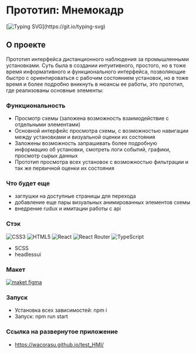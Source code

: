 # Прототип: Мнемокадр
[![Typing SVG](https://readme-typing-svg.demolab.com?font=Fira+Code&pause=1000&random=false&width=435&lines=%D0%97%D0%B4%D0%B5%D1%81%D1%8C+%D0%B8+%D1%81%D0%B5%D0%B9%D1%87%D0%B0%D1%81!)](https://git.io/typing-svg)

## О проекте

Прототип интерфейса дистанционного наблюдения за промышленными установками. Суть была в создании интуитивного, простого, но в тоже время информативного и функционального интерфейса, позволяющие быстро с ориентироваться с рабочим состоянием установок, но в тоже время и более подробно вникнуть в нюансы ее работы, это прототип, где реализованы основные элементы:

### Функциональность

- Просмотр схемы (заложена возможность взаимодействие с отдельными элементами) 
- Основной интерфейс просмотра схемы, с возможностью навигации между установками и визуальной оценки их состояния 
- Заложены возможность запрашивать более подробную информацию об установки, смотреть логи событий, графики, просмотр сырых данных
- Прототип просмотра всех установок с возможностью фильтрации и так же первичной оценки их состояния


### Что будет еще

- заглушки на доступные страницы для перехода
- добавление еще пары визуальных анимированных элементов схемы
- внедрение rudux и имитации работы с api


### Стэк
![CSS3](https://img.shields.io/badge/css3-%231572B6.svg?style=for-the-badge&logo=css3&logoColor=white)
![HTML5](https://img.shields.io/badge/html5-%23E34F26.svg?style=for-the-badge&logo=html5&logoColor=white)
![React](https://img.shields.io/badge/react-%2320232a.svg?style=for-the-badge&logo=react&logoColor=%2361DAFB)
![React Router](https://img.shields.io/badge/React_Router-CA4245?style=for-the-badge&logo=react-router&logoColor=white)
![TypeScript](https://img.shields.io/badge/typescript-%23007ACC.svg?style=for-the-badge&logo=typescript&logoColor=white)

- SCSS
- headlessui
  



### Макет
<a href="https://www.figma.com/file/ixRl3DBCNpQW8ahimKQBHR/HMI?type=design&node-id=21%3A433&mode=dev" target="_blank" rel="noopener noreferrer"><img  src="https://img.shields.io/badge/Figma-F24E1E?style=for-the-badge&logo=figma&logoColor=white" alt='maket figma' /></a>


### Запуск
- Установка всех зависимостей: npm i
- Запуск: npm run start

### Ссылка на развернутое приложение 
- https://wacorasu.github.io/test_HMI/
